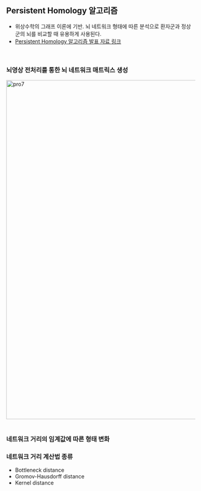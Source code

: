 ## Persistent Homology 알고리즘 
   
+ 위상수학의 그래프 이론에 기반. 뇌 네트워크 형태에 따른 분석으로 환자군과 정상군의 뇌를 비교할 때 유용하게 사용된다.
+ [Persistent Homology 알고리즘 발표 자료 링크](https://drive.google.com/file/d/1-0AY6BEuUonqExRGY5PbOnwXWqDN1YDu/view?usp=drive_link)    
<br>

### 뇌영상 전처리를 통한 뇌 네트워크 매트릭스 생성

<img width="905" alt="pro7" src="https://github.com/user-attachments/assets/e167cf65-7e84-4506-842a-00de70b2d073" />
<br><br>   

### 네트워크 거리의 임계값에 따른 형태 변화



### 네트워크 거리 계산법 종류
- Bottleneck distance
- Gromov-Hausdorff distance
- Kernel distance

